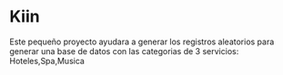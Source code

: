 # Kiin

Este pequeño proyecto ayudara a generar los registros aleatorios para generar una base de datos con las categorias
de 3 servicios: Hoteles,Spa,Musica
